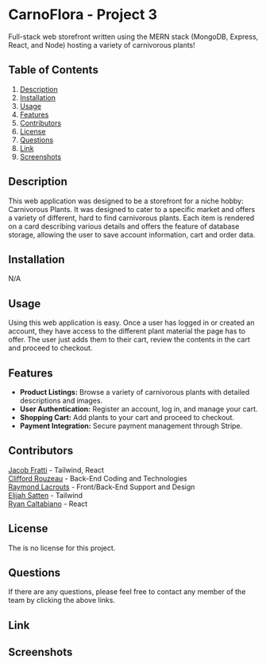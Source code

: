# CarnoFlora - Project 3

Full-stack web storefront written using the MERN stack (MongoDB, Express, React, and Node) hosting a variety of carnivorous plants!

## Table of Contents

1. [Description](#description)
2. [Installation](#installation)
3. [Usage](#usage)
4. [Features](#features)
5. [Contributors](#contributors)
6. [License](#license)
7. [Questions](#questions)
8. [Link](#link)
9. [Screenshots](#screenshots)

## Description

This web application was designed to be a storefront for a niche hobby: Carnivorous Plants. It was designed to cater to a specific market and offers a variety of different, hard to find carnivorous plants.
Each item is rendered on a card describing various details and offers the feature of database storage, allowing the user to save account information, cart and order data. 

## Installation

N/A

## Usage

Using this web application is easy. Once a user has logged in or created an account, they have access to the different plant material the page has to offer. The user just adds them to their cart, review the contents in the cart and proceed to checkout.

## Features

- **Product Listings:** Browse a variety of carnivorous plants with detailed descriptions and images.
- **User Authentication:** Register an account, log in, and manage your cart.
- **Shopping Cart:** Add plants to your cart and proceed to checkout.
- **Payment Integration:** Secure payment management through Stripe.

## Contributors

[Jacob Fratti](https://github.com/FrattiJ/Carno-Flora) - Tailwind, React <br/>
[Clifford Rouzeau](https://github.com/cliffordrouzeau) - Back-End Coding and Technologies <br/>
[Raymond Lacrouts](https://github.com/Wolffkran) - Front/Back-End Support and Design <br/>
[Elijah Satten](https://github.com/elijahsatten) - Tailwind <br/>
[Ryan Caltabiano](https://github.com/Ryan9698) - React 

## License

The is no license for this project.

## Questions

If there are any questions, please feel free to contact any member of the team by clicking the above links.

## Link



## Screenshots 

